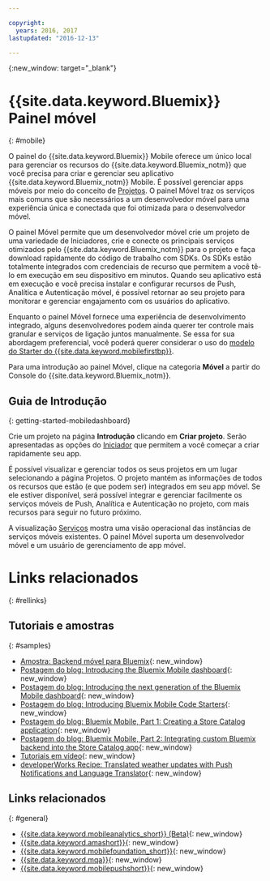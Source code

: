 ```yaml
---

copyright:
  years: 2016, 2017
lastupdated: "2016-12-13"

---
```

{:new_window: target="_blank"}

# {{site.data.keyword.Bluemix}} Painel móvel
{: #mobile}

O painel do {{site.data.keyword.Bluemix}} Mobile oferece um único local para gerenciar os recursos do {{site.data.keyword.Bluemix_notm}} que você precisa para criar e gerenciar seu aplicativo {{site.data.keyword.Bluemix_notm}} Mobile. É possível gerenciar apps móveis por meio do conceito de
[Projetos](projects.html). O painel Móvel traz os serviços mais comuns que são necessários a um desenvolvedor móvel para uma experiência única e conectada que foi otimizada para o desenvolvedor móvel.

O painel Móvel permite que um desenvolvedor móvel crie um projeto de uma variedade
de Iniciadores, crie e conecte os principais serviços otimizados pelo
{{site.data.keyword.Bluemix_notm}} para o projeto e faça download rapidamente
do código de trabalho com SDKs. Os SDKs estão totalmente integrados com credenciais de
recurso que permitem a você tê-lo em execução em seu dispositivo em minutos. Quando seu
aplicativo está em execução e você precisa instalar e configurar recursos de Push,
Analítica e Autenticação móvel, é possível retornar ao seu projeto para monitorar e
gerenciar engajamento com os usuários do aplicativo.

Enquanto o painel Móvel fornece uma experiência de desenvolvimento integrado, alguns desenvolvedores podem ainda querer ter controle mais granular e serviços de ligação juntos manualmente. Se essa for sua abordagem preferencial, você poderá querer considerar o uso do [modelo do Starter do {{site.data.keyword.mobilefirstbp}}](try_mobile.html).


<!--With {{site.data.keyword.Bluemix}} Mobile services, you can incorporate pre-built, managed, and scalable cloud services into your mobile applications. You can focus on building your mobile apps, instead of the complexities of managing the back-end infrastructure.

The Mobile dashboard provides an integrated experience on {{site.data.keyword.Bluemix_notm}} where you can create mobile projects easily from within the dashboard.
-->


Para uma introdução ao painel Móvel, clique na categoria **Móvel** a partir do Console do {{site.data.keyword.Bluemix_notm}}.


## Guia de Introdução
{: getting-started-mobiledashboard}

Crie um projeto na página **Introdução** clicando em **Criar projeto**. Serão apresentadas as opções do [Iniciador](starters.html) que permitem a você começar a criar rapidamente seu app.

É possível visualizar e gerenciar todos os seus projetos em um
lugar selecionando a página Projetos. O projeto mantém as informações de todos os recursos que estão (e que podem ser) integrados em seu app móvel. Se ele estiver disponível, será possível integrar e gerenciar facilmente os serviços móveis de Push, Analítica e Autenticação no projeto, com mais recursos para seguir no futuro
próximo.

A visualização [Serviços](services.html) mostra uma visão operacional das instâncias de serviços móveis existentes. O painel Móvel suporta um desenvolvedor móvel e um usuário de gerenciamento de app móvel.


<!--You can also discover the {{site.data.keyword.Bluemix_notm}} Mobile offerings, link to the Mobile documentation and get answers from our {{site.data.keyword.Bluemix_notm}} Mobile services community on Stack Overflow.-->


# Links relacionados
{: #rellinks}

## Tutoriais e amostras
{: #samples}

* [Amostra: Backend móvel para Bluemix](https://github.com/ibm-bluemix-mobile-services/mobiledashboard-storecatalog-backend){: new_window}
* [Postagem do blog: Introducing the Bluemix Mobile dashboard](https://developer.ibm.com/bluemix/2016/07/08/new-bluemix-mobile-dashboard/){: new_window}
* [Postagem do blog: Introducing the next generation of the Bluemix Mobile dashboard](https://www.ibm.com/blogs/bluemix/2016/10/next-gen-bluemix-mobile-dashboard/){: new_window}
* [Postagem do blog: Introducing Bluemix Mobile Code Starters](https://www.ibm.com/blogs/bluemix/2016/10/rapid-dev-with-mobile-code-starters/){: new_window}
* [Postagem do blog: Bluemix Mobile, Part 1: Creating a Store Catalog application](https://developer.ibm.com/bluemix/2016/07/13/bluemix-mobile-creating-store-catalog-app-part1/){: new_window}
* [Postagem do blog: Bluemix Mobile, Part 2: Integrating custom Bluemix backend into the Store Catalog app](https://developer.ibm.com/bluemix/2016/07/14/bluemix-mobile-integrating-custom-backend-part2/){: new_window}
* [Tutoriais em vídeo](https://www.youtube.com/channel/UCRW4t4Hzm9gzuiq5naERkCw){: new_window}
* [developerWorks Recipe: Translated weather updates with Push Notifications and Language Translator](https://developer.ibm.com/recipes/tutorials/receive-weather-updates-in-your-own-language-using-ibm-bluemix-push-notification-service-and-language-translator/){: new_window}


## Links relacionados
{: #general}

* [{{site.data.keyword.mobileanalytics_short}} (Beta)](/docs/services/mobileanalytics/index.html){: new_window}
* [{{site.data.keyword.amashort}}](/docs/services/mobileaccess/index.html){: new_window}
* [{{site.data.keyword.mobilefoundation_short}}](/docs/services/mobilefoundation/index.html){: new_window}
* [{{site.data.keyword.mqa}}](/docs/services/MobileQualityAssurance/index.html){: new_window}
* [{{site.data.keyword.mobilepushshort}}](/docs/services/mobilepush/index.html){: new_window}

